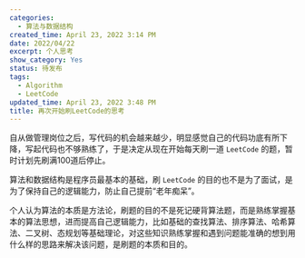 ```yaml
---
categories:
  - 算法与数据结构
created_time: April 23, 2022 3:14 PM
date: 2022/04/22
excerpt: 个人思考
show_category: Yes
status: 待发布
tags:
  - Algorithm
  - LeetCode
updated_time: April 23, 2022 3:48 PM
title: 再次开始刷LeetCode的思考
---
```



自从做管理岗位之后，写代码的机会越来越少，明显感觉自己的代码功底有所下降，写起代码也不够熟练了，于是决定从现在开始每天刷一道 `LeetCode` 的题，暂时计划先刷满100道后停止。

算法和数据结构是程序员最基本的基础，刷 `LeetCode` 的目的也不是为了面试，是为了保持自己的逻辑能力，防止自己提前“老年痴呆”。

个人认为算法的本质是方法论，刷题的目的不是死记硬背算法题，而是熟练掌握基本的算法思想，进而提高自己逻辑能力，比如基础的查找算法、排序算法、哈希算法、二叉树、态规划等基础理论，对这些知识熟练掌握和遇到问题能准确的想到用什么样的思路来解决该问题，是刷题的本质和目的。